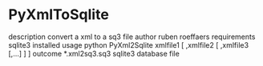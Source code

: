 PyXmlToSqlite
=============

description   convert a xml to a sq3 file
author        ruben roeffaers
requirements  sqlite3 installed
usage         python PyXml2Sqlite xmlfile1 [ ,xmlfile2 [ ,xmlfile3 [,...] ] ]
outcome       *.xml2sq3.sq3 sqlite3 database file


